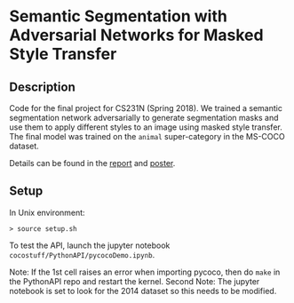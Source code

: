 # Semantic Segmentation with Adversarial Networks for Masked Style Transfer

## Description 
Code for the final project for CS231N (Spring 2018). We trained a semantic segmentation network adversarially to generate segmentation masks and use them to apply different styles to an image using masked style transfer. The final model was trained on the `animal` super-category in the MS-COCO dataset. 

Details can be found in the [report](https://drive.google.com/file/d/1OQFm7FiAnpcaJTG-28J8Jz9zINvPOuIe/view?usp=sharing) and [poster](https://drive.google.com/file/d/1blNW0WKBjmzc5Uv2hgqOX-Jt2cw2fwsS/view?usp=sharing).

## Setup 

In Unix environment: 
```
> source setup.sh 
```

To test the API, launch the jupyter notebook `cocostuff/PythonAPI/pycocoDemo.ipynb`.

Note: If the 1st cell raises an error when importing pycoco, then do `make` in the PythonAPI repo and restart the kernel. 
Second Note: The jupyter notebook is set to look for the 2014 dataset so this needs to be modified.
